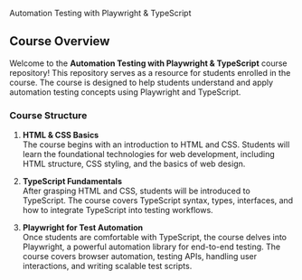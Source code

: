  Automation Testing with Playwright & TypeScript

## Course Overview

Welcome to the **Automation Testing with Playwright & TypeScript** course repository! This repository serves as a resource for students enrolled in the course. The course is designed to help students understand and apply automation testing concepts using Playwright and TypeScript.

### Course Structure

1. **HTML & CSS Basics**  
   The course begins with an introduction to HTML and CSS. Students will learn the foundational technologies for web development, including HTML structure, CSS styling, and the basics of web design.

2. **TypeScript Fundamentals**  
   After grasping HTML and CSS, students will be introduced to TypeScript. The course covers TypeScript syntax, types, interfaces, and how to integrate TypeScript into testing workflows.

3. **Playwright for Test Automation**  
   Once students are comfortable with TypeScript, the course delves into Playwright, a powerful automation library for end-to-end testing. The course covers browser automation, testing APIs, handling user interactions, and writing scalable test scripts.